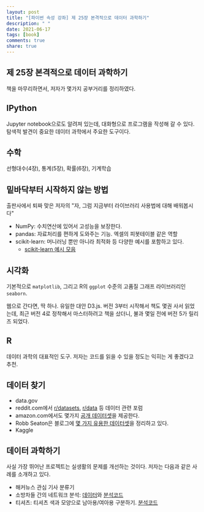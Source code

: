 ```yaml
---
layout: post
title: "[파이썬 속성 강좌] 제 25장 본격적으로 데이터 과학하기"
description: " "
date: 2021-06-17
tags: [book]
comments: true
share: true
---
```


## 제 25장 본격적으로 데이터 과학하기

책을 마무리하면서, 저자가 몇가지 공부거리를 정리하였다.

## IPython

Jupyter notebook으로도 알려져 있는데, 대화형으로 프로그램을 작성해 갈 수 있다. 탐색적 발견이 중요한 데이터 과학에서 주요한 도구이다.

## 수학

선형대수(4장), 통계(5장), 확률(6장), 기계학습

## 밑바닥부터 시작하지 않는 방법

출판사에서 퇴짜 맞은 저자의 "자, 그럼 지금부터 라이브러리 사용법에 대해 배워봅시다"

* NumPy: 수치연산에 있어서 고성능을 보장한다.
* pandas: 자료처리를 편하게 도와주는 기능. 엑셀의 피봇테이블 같은 역할
* scikit-learn: 머니러닝 뿐만 아니라 최적화 등 다양한 예시를 포함하고 있다.
  * [scikit-learn 예시 모음](http://scikit-learn.org/stable/auto_examples/)

## 시각화

기본적으로 ```matplotlib```, 그리고 R의 ```ggplot``` 수준의 고품질 그래프 라이브러리인 ```seaborn```.

웹으로 간다면, 딱 하나. 유일한 대안 D3.js. 버전 3부터 시작해서 책도 몇권 사서 읽었는데, 최근 버전 4로 정착해서 마스터하려고 책을 샀더니, 불과 몇일 전에 버전 5가 릴리즈 되었다.

## R

데이터 과학의 대표적인 도구. 저자는 코드를 읽을 수 있을 정도는 익히는 게 좋겠다고 추천.

## 데이터 찾기

* data.gov
* reddit.com에서 [r/datasets](https://reddit.com/r/datasets), [r/data](https://reddit.com/r/data) 등 데이터 관련 포럼
* amazon.com에서도 몇가지 [공개 데이터셋](http://aws.amazon.com/ko/public-data-sets/)을 제공한다.
* Robb Seaton은 블로그에 [몇 가지 유용한 데이터셋](http://rs.io/100-interesting-data-sets-for-statistics/)을 정리하고 있다.
* Kaggle

## 데이터 과학하기

사실 가장 뛰어난 프로젝트는 실생활의 문제를 개선하는 것이다. 저자는 다음과 같은 사례를 소개하고 있다.

* 해커뉴스 관심 기사 분류기
* 소방차들 간의 네트워크 분석: [데이터](http://www2.seattle.gov/fire/realtime911/getDatePubTab.asp)와 [분석코드](http://github.com/joelgrus/fire)
* 티셔츠: 티셔츠 색과 모양으로 남아용/여아용 구분하기. [분석코드](http://github.com/joelgrus/shirts)
